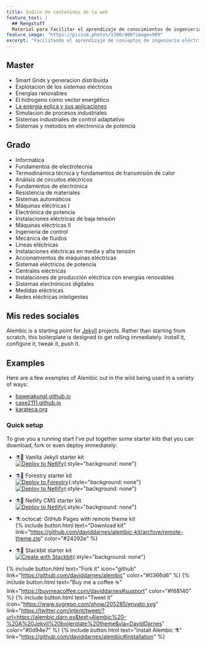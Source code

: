 ```yaml
---
title: Indice de contenidos de la web
feature_text: |
  ## Rengstuff
  Material para facilitar el aprendizaje de conocimientos de ingenieria
feature_image: "https://picsum.photos/1300/400?image=989"
excerpt: "Facilitando el aprendizaje de conceptos de ingeniería eléctrica y electrónica"
---
```


## Master

- Smart Grids y generacion distribuida
- Explotacion de los sistemas eléctricos
- Energías renovables
- El hidrogeno como vector energético
- [La energia eolica y sus aplicaciones](https://reengstuff.github.io/eolica)
- Simulacion de procesos industriales
- Sistemas industriales de control adaptativo
- Sistemas y metodos en electronica de potencia

## Grado
- Informática
- Fundamentos de electrotecnia
- Termodinámica técnica y fundamentos de transmisión de calor
- Análisis de circuitos eléctricos
- Fundamentos de electrónica
- Resistencia de materiales
- Sistemas automáticos
- Máquinas eléctricas I
- Electrónica de potencia
- Instalaciones eléctricas de baja tensión
- Máquinas eléctricas II
- Ingeniería de control
- Mecánica de fluidos
- Líneas eléctricas
- Instalaciones eléctricas en media y alta tensión
- Accionamientos de máquinas eléctricas
- Sistemas eléctricos de potencia
- Centrales eléctricas
- Instalaciones de producción eléctrica con energías renovables
- Sistemas electrónicos digitales
- Medidas eléctricas
- Redes eléctricas inteligentes

## Mis redes sociales


Alembic is a starting point for [Jekyll](https://jekyllrb.com/) projects. Rather than starting from scratch, this boilerplate is designed to get rolling immediately. Install it, configure it, tweak it, push it.
## Examples

Here are a few examples of Alembic out in the wild being used in a variety of ways:

- [bawejakunal.github.io](https://bawejakunal.github.io/)
- [case2111.github.io](https://case2111.github.io/)
- [karateca.org](https://www.karateca.org/)

### Quick setup

To give you a running start I've put together some starter kits that you can download, fork or even deploy immediately:

- ⚗️🍨 Vanilla Jekyll starter kit  
  [![Deploy to Netlify](https://www.netlify.com/img/deploy/button.svg)](https://app.netlify.com/start/deploy?repository=https://github.com/daviddarnes/alembic-kit){:style="background: none"}
- ⚗️🌲 Forestry starter kit  
  [![Deploy to Forestry](https://assets.forestry.io/import-to-forestry.svg)](https://app.forestry.io/quick-start?repo=daviddarnes/alembic-forestry-kit&engine=jekyll){:style="background: none"}  
  [![Deploy to Netlify](https://www.netlify.com/img/deploy/button.svg)](https://app.netlify.com/start/deploy?repository=https://github.com/daviddarnes/alembic-forestry-kit){:style="background: none"}
- ⚗️💠 Netlify CMS starter kit  
  [![Deploy to Netlify](https://www.netlify.com/img/deploy/button.svg)](https://app.netlify.com/start/deploy?repository=https://github.com/daviddarnes/alembic-netlifycms-kit&stack=cms){:style="background: none"}

- ⚗️:octocat: GitHub Pages with remote theme kit  
  {% include button.html text="Download kit" link="https://github.com/daviddarnes/alembic-kit/archive/remote-theme.zip" color="#24292e" %}
- ⚗️🚀 Stackbit starter kit  
  [![Create with Stackbit](https://assets.stackbit.com/badge/create-with-stackbit.svg)](https://app.stackbit.com/create?theme=https://github.com/daviddarnes/alembic-stackbit-kit){:style="background: none"}


{% include button.html text="Fork it" icon="github" link="https://github.com/daviddarnes/alembic" color="#0366d6" %} {% include button.html text="Buy me a coffee ☕️" link="https://buymeacoffee.com/daviddarnes#support" color="#f68140" %} {% include button.html text="Tweet it" icon="https://www.svgrepo.com/show/205285/envato.svg" link="https://twitter.com/intent/tweet/?url=https://alembic.darn.es&text=Alembic%20-%20A%20Jekyll%20boilerplate%20theme&via=DavidDarnes" color="#0d94e7" %} {% include button.html text="Install Alembic ⚗️" link="https://github.com/daviddarnes/alembic#installation" %}




